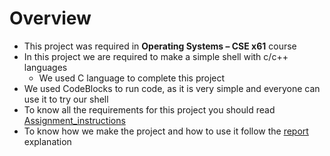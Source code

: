 # Overview
* This project was required in **Operating Systems – CSE x61** course
* In this project we are required to make a simple shell with c/c++ languages
  * We used C language to complete this project
* We used CodeBlocks to run code, as it is very simple and everyone can use it to try our shell
* To know all the requirements for this project you should read [Assignment_instructions](https://github.com/AliTaima/Simple_Shell/blob/main/Assignment_Instructions.pdf) 
* To know how we make the project and how to use it follow the [report](https://github.com/AliTaima/Simple_Shell/blob/main/Shell%20Report.pdf) explanation 
